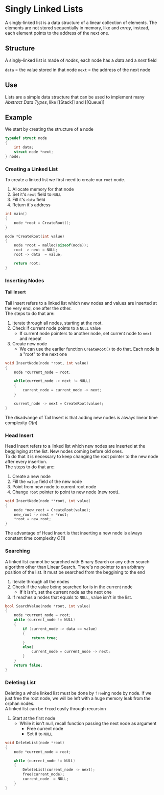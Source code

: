 # Singly Linked Lists
A singly-linked list is a data structure of a linear collection of elements. The elements are not stored sequentially in memory, like and *array*, instead, each element points to the address of the next one.

## Structure
A singly-linked list is made of *nodes*, each node has a *data* and a *next* field  

`data` = the value stored in that node
`next` =  the address of the next node

## Use
Lists are a simple data structure that can be used to implement many *Abstract Data Types*, like [[Stack]] and [[Queue]]

## Example
We start by creating the structure of a node

```c
typedef struct node
{
    int data;
    struct node *next;
} node;
```

### Creating a Linked List
To create a linked list we first need to create our `root` node.

1. Allocate memory for that node
2. Set it's `next` field to `NULL`
3. Fill it's `data` field
4. Return it's address

```c
int main()
{
    node *root = CreateRoot();
}

node *CreateRoot(int value)
{
    node *root = malloc(sizeof(node));
    root -> next = NULL;
    root -> data  = value;

    return root;
}
```

### Inserting Nodes
#### Tail Insert
Tail Insert refers to a linked list which new nodes and values are inserted at the very end, one after the other.  
The steps to do that are:
1. Iterate through all nodes, starting at the root. 
2. Check if current node points to a `NULL` value
    - If current node pointers to another node, set current node to `next` and repeat
3. Create new node
    - We can use the earlier function `CreateRoot()` to do that. Each node is a "root" to the next one

```c
void InsertNode(node *root, int value)
{
    node *current_node = root;

    while(current_node -> next != NULL)
    {
        current_node = current_node -> next;
    }

    current_node -> next = CreateRoot(value);
}
```

The disadvange of Tail Insert is that adding new nodes is always linear time complexity $O(n)$

### Head Insert
Head Insert refers to a linked list which new nodes are inserted at the begginging at the list. New nodes coming before old ones.  
To do that it is necessary to keep changing the root pointer to the new node after every insertion.  
The steps to do that are:
1. Create a new node
2. Fill the `value` field of the new node
3. Point from new node to current root node
4. Change `root` pointer to point to new node (new root).

```c
void InsertNode(node **root, int value)
{
    node *new_root = CreateRoot(value);
    new_root -> next = *root;
    *root = new_root;
}
```
The advantage of Head Insert is that inserting a new node is always constant time complexity $O(1)$ 

### Searching
A linked list cannot be searched with Binary Search or any other search algorithm other than Linear Search. There's no pointer to an arbitrary position of the list. It must be searched from the beggining to the end

1. Iterate through all the nodes
2. Check if the value being searched for is in the current node
    - If it isn't, set the current node as the next one
3. If reaches a nodes that equals to `NULL`, value isn't in the list.


```c
bool SearchValue(node *root, int value)
{
    node *current_node = root;
    while (current_node != NULL)
    {
        if (current_node -> data == value)
        {
            return true;
        }
        else{
            current_node = current_node -> next;
        }
    }
    return false;
}
```

### Deleting List
Deleting a whole linked list must be done by `free`ing node by node. If we just free the root node, we will be left with a huge memory leak from the orphan nodes.  
A linked list can be `free`d easily through recursion

1. Start at the first node
    - While it isn't null, recall function passing the next node as argument
        - Free current node
        - Set it to `NULL`

```c
void DeleteList(node *root)
{
    node *current_node = root;

    while (current_node != NULL)
    {
        DeleteList(current_node -> next);
        free(current_node);
        current_node  = NULL;
    }
}
```
